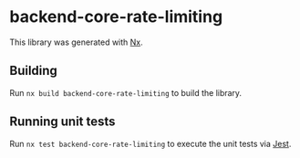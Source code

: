 # backend-core-rate-limiting

This library was generated with [Nx](https://nx.dev).

## Building

Run `nx build backend-core-rate-limiting` to build the library.

## Running unit tests

Run `nx test backend-core-rate-limiting` to execute the unit tests via [Jest](https://jestjs.io).
